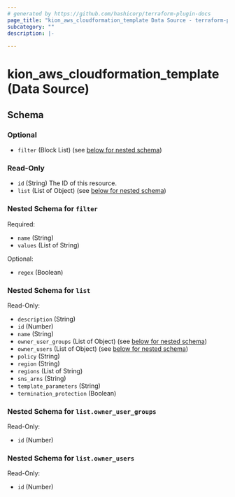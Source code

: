 ```yaml
---
# generated by https://github.com/hashicorp/terraform-plugin-docs
page_title: "kion_aws_cloudformation_template Data Source - terraform-provider-kion"
subcategory: ""
description: |-
  
---
```


# kion_aws_cloudformation_template (Data Source)





<!-- schema generated by tfplugindocs -->
## Schema

### Optional

- `filter` (Block List) (see [below for nested schema](#nestedblock--filter))

### Read-Only

- `id` (String) The ID of this resource.
- `list` (List of Object) (see [below for nested schema](#nestedatt--list))

<a id="nestedblock--filter"></a>
### Nested Schema for `filter`

Required:

- `name` (String)
- `values` (List of String)

Optional:

- `regex` (Boolean)


<a id="nestedatt--list"></a>
### Nested Schema for `list`

Read-Only:

- `description` (String)
- `id` (Number)
- `name` (String)
- `owner_user_groups` (List of Object) (see [below for nested schema](#nestedobjatt--list--owner_user_groups))
- `owner_users` (List of Object) (see [below for nested schema](#nestedobjatt--list--owner_users))
- `policy` (String)
- `region` (String)
- `regions` (List of String)
- `sns_arns` (String)
- `template_parameters` (String)
- `termination_protection` (Boolean)

<a id="nestedobjatt--list--owner_user_groups"></a>
### Nested Schema for `list.owner_user_groups`

Read-Only:

- `id` (Number)


<a id="nestedobjatt--list--owner_users"></a>
### Nested Schema for `list.owner_users`

Read-Only:

- `id` (Number)



